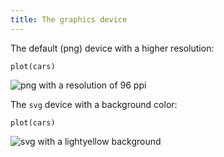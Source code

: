 ```yaml
---
title: The graphics device
---
```


The default (png) device with a higher resolution:


``` {.r}
plot(cars)
```
![png with a resolution of 96 ppi](<008-option-device__files/chunk-a-1.png>)

The `svg` device with a background color:


``` {.r}
plot(cars)
```
![svg with a lightyellow background](<008-option-device__files/chunk-b-1.svg>)
